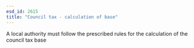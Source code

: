 ```yaml
---
esd_id: 2615
title: "Council tax - calculation of base"
---
```


A local authority must follow the prescribed rules for the calculation of the council tax base

